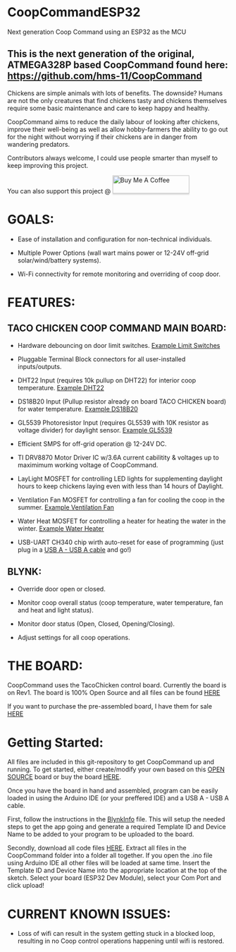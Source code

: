 # CoopCommandESP32
Next generation Coop Command using an ESP32 as the MCU
## This is the next generation of the original, ATMEGA328P based CoopCommand found here: https://github.com/hms-11/CoopCommand

Chickens are simple animals with lots of benefits. The downside? Humans are not the only creatures that find chickens tasty and chickens themselves require some basic maintenance and care to keep happy and healthy. 

CoopCommand aims to reduce the daily labour of looking after chickens, improve their well-being as well as allow hobby-farmers the ability to go out for the night without worrying if their chickens are in danger from wandering predators. 

Contributors always welcome, I could use people smarter than myself to keep improving this project. 

You can also support this project @ 
<a href="https://www.buymeacoffee.com/AutoHobbyFarm" target="_blank"><img src="https://www.buymeacoffee.com/assets/img/custom_images/orange_img.png" alt="Buy Me A Coffee" style="height: 41px !important;width: 174px !important;box-shadow: 0px 3px 2px 0px rgba(190, 190, 190, 0.5) !important;-webkit-box-shadow: 0px 3px 2px 0px rgba(190, 190, 190, 0.5) !important;" ></a>


# GOALS:

- Ease of installation and configuration for non-technical individuals. 

- Multiple Power Options (wall wart mains power or 12-24V off-grid solar/wind/battery systems).

- Wi-Fi connectivity for remote monitoring and overriding of coop door.


# FEATURES:

## TACO CHICKEN COOP COMMAND MAIN BOARD:

- Hardware debouncing on door limit switches. [Example Limit Switches](https://www.amazon.ca/SpeedDa-Magnetic-Switch-Normally-Security/dp/B076GZDYD2/ref=sr_1_11?crid=1FTS5IZLOU1AM&keywords=magnetic+door+switch&qid=1667011161&qu=eyJxc2MiOiI0LjYxIiwicXNhIjoiNC4xMSIsInFzcCI6IjMuODAifQ%3D%3D&sprefix=magnetic+door+swi%2Caps%2C431&sr=8-11)

- Pluggable Terminal Block connectors for all user-installed inputs/outputs.

- DHT22 Input (requires 10k pullup on DHT22) for interior coop temperature. [Example DHT22](https://universal-solder.ca/product/dht22-temperature-humidity-sensor-16bit-digital-interface/)

- DS18B20 Input (Pullup resistor already on board TACO CHICKEN board) for water temperature. [Example DS18B20](https://universal-solder.ca/product/digital-temperature-sensor-ds18b20-watertight-1-wire-interface-3-meter-wire/)

- GL5539 Photoresistor Input (requires GL5539 with 10K resistor as voltage divider) for daylight sensor. [Example GL5539](https://universal-solder.ca/product/50-pcs-photo-resistor-5-different-types-10-each-gl55xx-series/)

- Efficient SMPS for off-grid operation @ 12-24V DC.

- TI DRV8870 Motor Driver IC w/3.6A current cabilitity & voltages up to maximimum working voltage of CoopCommand.

- LayLight MOSFET for controlling LED lights for supplementing daylight hours to keep chickens laying even with less than 14 hours of Daylight.

- Ventilation Fan MOSFET for controlling a fan for cooling the coop in the summer. [Example Ventilation Fan](https://www.amazon.ca/MACHSWON-Cooling-Exhaust-Ventilation-Motorhome/dp/B08FMNZH5T/ref=sr_1_8?keywords=12v+ventilation+fan&qid=1667011330&qu=eyJxc2MiOiIzLjM1IiwicXNhIjoiMi4wMCIsInFzcCI6IjAuMDAifQ%3D%3D&sprefix=12v+ventilat%2Caps%2C151&sr=8-8)

- Water Heat MOSFET for controlling a heater for heating the water in the winter. [Example Water Heater](https://www.amazon.ca/Dernord-Immersion-Submersible-Element-Stainless/dp/B0761L2Q8M/ref=sr_1_25?crid=V2QPTYX224KK&keywords=12v+water+heater&qid=1667011500&qu=eyJxc2MiOiI1LjIwIiwicXNhIjoiNC42NiIsInFzcCI6IjIuNTIifQ%3D%3D&sprefix=12v+water+heate%2Caps%2C149&sr=8-25)

- USB-UART CH340 chip wirth auto-reset for ease of programming (just plug in a [USB A - USB A cable](https://www.amazon.ca/DTECH-Type-Cable-Speed-Black/dp/B079GV2F5W/ref=sr_1_12?crid=FD392ACYKISH&keywords=usb+a+usb+a&qid=1667011638&qu=eyJxc2MiOiIyLjI1IiwicXNhIjoiMi4wMCIsInFzcCI6IjEuNTgifQ%3D%3D&refinements=p_n_availability%3A12035748011&sprefix=usb+a+usb+a%2Caps%2C162&sr=8-12) and go!)



## BLYNK:

- Override door open or closed.

- Monitor coop overall status (coop temperature, water temperature, fan and heat and light status).

- Monitor door status (Open, Closed, Opening/Closing).

- Adjust settings for all coop operations.

# THE BOARD:

CoopCommand uses the TacoChicken control board. Currently the board is on Rev1. The board is 100% Open Source and all files can be found [HERE](https://oshwlab.com/coreyearl1985/tacochickenrev1-dc_copy)

If you want to purchase the pre-assembled board, I have them for sale [HERE](https://www.tindie.com/products/hms-11/taco-chicken-esp32-based-control-board/)


# Getting Started:

All files are included in this git-repository to get CoopCommand up and running. To get started, either create/modify your own based on this [OPEN SOURCE](https://oshwlab.com/coreyearl1985/tacochickenrev1-dc_copy) board or buy the board [HERE](https://www.tindie.com/products/hms-11/taco-chicken-esp32-based-control-board/).

Once you have the board in hand and assembled, program can be easily loaded in using the Arduino IDE (or your preffered IDE) and a USB A - USB A cable.

First, follow the instructions in the [BlynkInfo](https://github.com/hms-11/CoopCommandESP32/blob/main/BlynkInfo) file. This will setup the needed steps to get the app going and generate a required Template ID and Device Name to be added to your program to be uploaded to the board.

Secondly, download all code files [HERE](https://github.com/hms-11/CoopCommandESP32/archive/refs/heads/main.zip). Extract all files in the CoopCommand folder into a folder all together. If you open the .ino file using Arduino IDE all other files will be loaded at same time. Insert the Template ID and Device Name into the appropriate location at the top of the sketch.  Select your board (ESP32 Dev Module), select your Com Port and click upload!

 

# CURRENT KNOWN ISSUES:

- Loss of wifi can result in the system getting stuck in a blocked loop, resulting in no Coop control operations happening until wifi is restored.   

